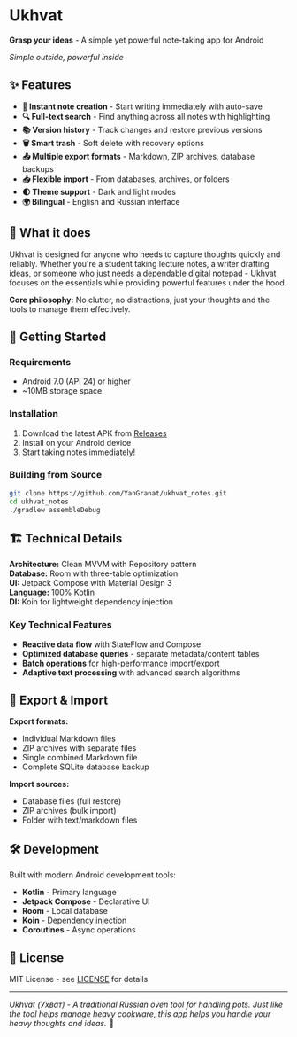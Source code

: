 # Ukhvat

**Grasp your ideas** - A simple yet powerful note-taking app for Android

*Simple outside, powerful inside*

## ✨ Features

- **📝 Instant note creation** - Start writing immediately with auto-save
- **🔍 Full-text search** - Find anything across all notes with highlighting  
- **📚 Version history** - Track changes and restore previous versions
- **🗑️ Smart trash** - Soft delete with recovery options
- **📤 Multiple export formats** - Markdown, ZIP archives, database backups
- **📥 Flexible import** - From databases, archives, or folders
- **🌓 Theme support** - Dark and light modes
- **🌍 Bilingual** - English and Russian interface

## 📱 What it does

Ukhvat is designed for anyone who needs to capture thoughts quickly and reliably. Whether you're a student taking lecture notes, a writer drafting ideas, or someone who just needs a dependable digital notepad - Ukhvat focuses on the essentials while providing powerful features under the hood.

**Core philosophy:** No clutter, no distractions, just your thoughts and the tools to manage them effectively.

## 🚀 Getting Started

### Requirements
- Android 7.0 (API 24) or higher
- ~10MB storage space

### Installation
1. Download the latest APK from [Releases](../../releases)
2. Install on your Android device
3. Start taking notes immediately!

### Building from Source
```bash
git clone https://github.com/YanGranat/ukhvat_notes.git
cd ukhvat_notes
./gradlew assembleDebug
```

## 🏗️ Technical Details

**Architecture:** Clean MVVM with Repository pattern  
**Database:** Room with three-table optimization  
**UI:** Jetpack Compose with Material Design 3  
**Language:** 100% Kotlin  
**DI:** Koin for lightweight dependency injection  

### Key Technical Features
- **Reactive data flow** with StateFlow and Compose
- **Optimized database queries** - separate metadata/content tables
- **Batch operations** for high-performance import/export
- **Adaptive text processing** with advanced search algorithms

## 📄 Export & Import

**Export formats:**
- Individual Markdown files  
- ZIP archives with separate files
- Single combined Markdown file
- Complete SQLite database backup

**Import sources:**
- Database files (full restore)
- ZIP archives (bulk import)  
- Folder with text/markdown files

## 🛠️ Development

Built with modern Android development tools:
- **Kotlin** - Primary language
- **Jetpack Compose** - Declarative UI
- **Room** - Local database
- **Koin** - Dependency injection
- **Coroutines** - Async operations

## 📝 License

MIT License - see [LICENSE](LICENSE) for details

---

*Ukhvat (Ухват) - A traditional Russian oven tool for handling pots. Just like the tool helps manage heavy cookware, this app helps you handle your heavy thoughts and ideas.* 🍲